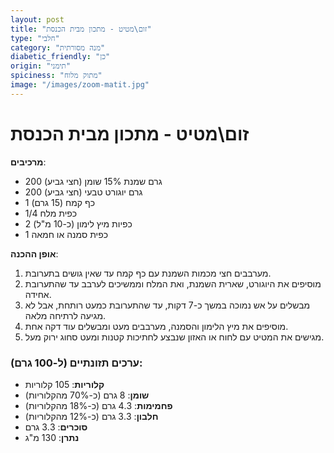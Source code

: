 ```yaml
---
layout: post
title: "זום\מטיט - מתכון מבית הכנסת"
type: "חלבי"
category: "מנה מסורתית"
diabetic_friendly: "כן"
origin: "תימני"
spiciness: "מתוק מלוח"
image: "/images/zoom-matit.jpg"
---
```


# זום\מטיט - מתכון מבית הכנסת
**מרכיבים**:
- 200 גרם שמנת 15% שומן (חצי גביע)
- 200 גרם יוגורט טבעי (חצי גביע)
- 1 כף קמח (15 גרם)
- 1/4 כפית מלח
- 2 כפיות מיץ לימון (כ-10 מ"ל)
- 1 כפית סמנה או חמאה

**אופן ההכנה**:
1. מערבבים חצי מכמות השמנת עם כף קמח עד שאין גושים בתערובת.
2. מוסיפים את היוגורט, שארית השמנת, ואת המלח וממשיכים לערבב עד שהתערובת אחידה.
3. מבשלים על אש נמוכה במשך כ-7 דקות, עד שהתערובת כמעט רותחת, אבל לא מגיעה לרתיחה מלאה.
4. מוסיפים את מיץ הלימון והסמנה, מערבבים מעט ומבשלים עוד דקה אחת.
5. מגישים את המטיט עם לחוח או האזון שנבצע לחתיכות קטנות ומעט סחוג ירוק מעל.

### ערכים תזונתיים (ל-100 גרם):
- **קלוריות**: 105 קלוריות
- **שומן**: 8 גרם (כ-70% מהקלוריות)
- **פחמימות**: 4.3 גרם (כ-18% מהקלוריות)
- **חלבון**: 3.3 גרם (כ-12% מהקלוריות)
- **סוכרים**: 3.3 גרם
- **נתרן**: 130 מ"ג
